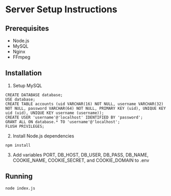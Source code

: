 # Server Setup Instructions

## Prerequisites

* Node.js
* MySQL
* Nginx
* FFmpeg

## Installation

1. Setup MySQL

```
CREATE DATABASE database;
USE database;
CREATE TABLE accounts (uid VARCHAR(16) NOT NULL, username VARCHAR(32) NOT NULL, password VARCHAR(64) NOT NULL, PRIMARY KEY (uid), UNIQUE KEY uid (uid), UNIQUE KEY username (username));
CREATE USER 'username'@'localhost' IDENTIFIED BY 'password';
GRANT ALL ON database.* TO 'username'@'localhost';
FLUSH PRIVILEGES;
```

2. Install Node.js dependencies

```
npm install
```

3. Add variables PORT, DB_HOST, DB_USER, DB_PASS, DB_NAME, COOKIE_NAME, COOKIE_SECRET, and COOKIE_DOMAIN to .env

## Running

```
node index.js
```
